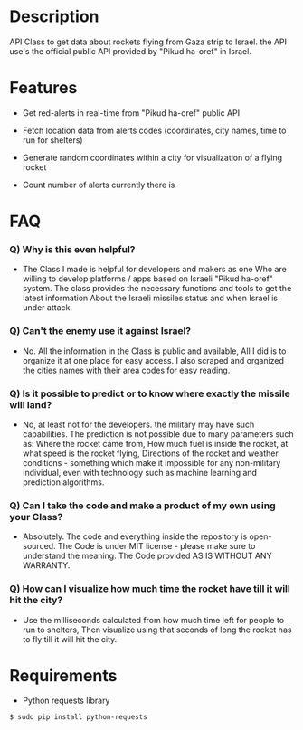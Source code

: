 # Description

API Class to get data about rockets flying from Gaza strip to Israel.
the API use's the official public API provided by "Pikud ha-oref" in Israel.

# Features

* Get red-alerts in real-time from "Pikud ha-oref" public API

* Fetch location data from alerts codes (coordinates, city names, time to run for shelters)

* Generate random coordinates within a city for visualization of a flying rocket

* Count number of alerts currently there is

# FAQ

### Q) Why is this even helpful?

*    The Class I made is helpful for developers and makers as one
     Who are willing to develop platforms / apps based on Israeli "Pikud ha-oref" system.
     The class provides the necessary functions and tools to get the latest information
     About the Israeli missiles status and when Israel is under attack.

### Q) Can't the enemy use it against Israel?

*    No. All the information in the Class is public and available,
     All I did is to organize it at one place for easy access.
     I also scraped and organized the cities names with their area codes for easy reading.

### Q) Is it possible to predict or to know where exactly the missile will land?

*    No, at least not for the developers. the military may have such capabilities.
     The prediction is not possible due to many parameters such as:
     Where the rocket came from, How much fuel is inside the rocket, at what speed is the rocket flying,
     Directions of the rocket and weather conditions - something which make it impossible for any
     non-military individual, even with technology such as machine learning and prediction algorithms.

### Q) Can I take the code and make a product of my own using your Class?

*    Absolutely. The code and everything inside the repository is open-sourced.
     The Code is under MIT license - please make sure to understand the meaning.
     The Code provided AS IS WITHOUT ANY WARRANTY.

### Q) How can I visualize how much time the rocket have till it will hit the city?

*    Use the milliseconds calculated from how much time left for people to run to shelters,
     Then visualize using that seconds of long the rocket has to fly till it will hit the city.

# Requirements

* Python requests library
```sh
$ sudo pip install python-requests
```
